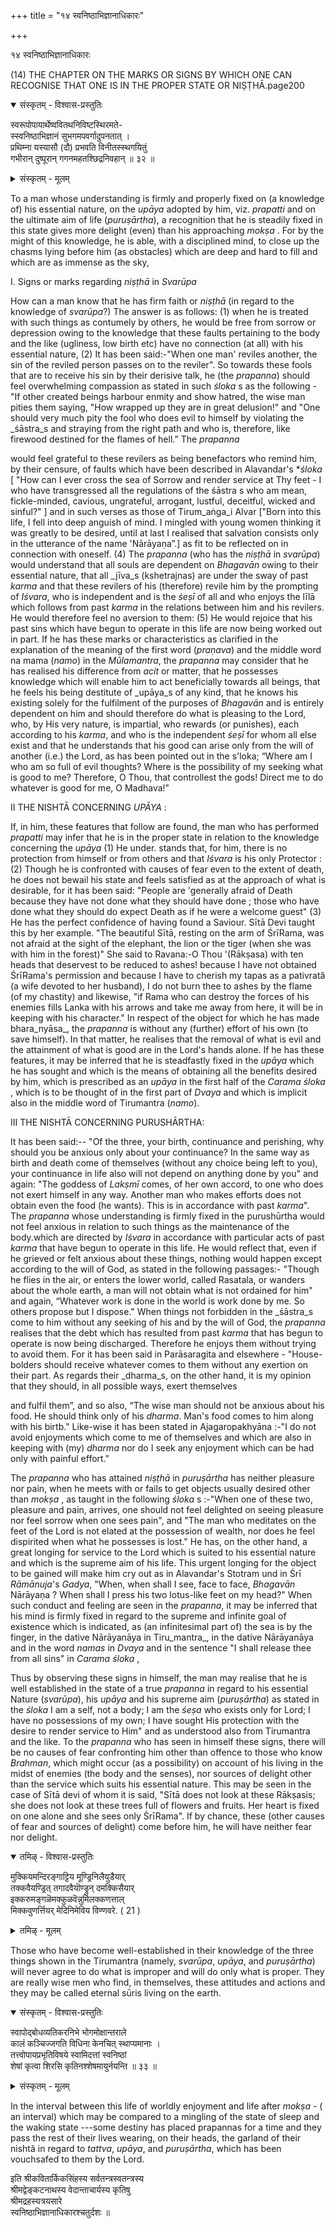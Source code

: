 +++
title = "१४ स्वनिष्ठाभिज्ञानाधिकारः"

+++

१४ स्वनिष्ठाभिज्ञानाधिकारः

(14) THE CHAPTER ON THE MARKS OR SIGNS BY WHICH ONE CAN RECOGNISE THAT ONE IS IN THE PROPER STATE OR NIṢṬHĀ.page200

<details open><summary>संस्कृतम् - विश्वास-प्रस्तुतिः</summary>

स्वरूपोपायार्थेष्ववितथनिविष्टस्थिरमते-  
स्स्वनिष्ठाभिज्ञानं सुभगमपवर्गादुपनतात् ।  
प्रथिम्ना यस्यासौ (दौ) प्रभवति विनीतस्स्थगयितुं  
गभीरान् दुष्पूरान् गगनमहतश्छिद्रनिवहान् ॥ ३२ ॥
</details>

<details><summary>संस्कृतम् - मूलम्</summary>

स्वरूपोपायार्थेष्ववितथनिविष्टस्थिरमते-  
स्स्वनिष्ठाभिज्ञानं सुभगमपवर्गादुपनतात् ।  
प्रथिम्ना यस्यासौ (दौ) प्रभवति विनीतस्स्थगयितुं  
गभीरान् दुष्पूरान् गगनमहतश्छिद्रनिवहान् ॥ ३२ ॥
</details>

To a man whose understanding is firmly and properly fixed on (a knowledge of) his essential nature, on the _upāya_ adopted by him, viz. _prapatti_ and on the ultimate aim of life (_puruṣārtha_), a recognition that he is steadily fixed in this state gives more delight (even) than his approaching _mokṣa_ . For by the might of this knowledge, he is able, with a disciplined mind, to close up the chasms lying before him (as obstacles) which are deep and hard to fill and which are as immense as the sky,

I. Signs or marks regarding _niṣṭhā_ in _Svarūpa_

How can a man know that he has firm faith or _niṣṭhā_ (in regard to the knowledge of _svarūpa_?) The answer is as follows: (1) when he is treated with such things as contumely by others, he would be free from sorrow or depression owing to the knowledge that these faults pertaining to the body and the like (ugliness, low birth etc) have no connection (at all) with his essential nature, (2) It has been said:-"When one man' reviles another, the sin of the reviled person passes on to the reviler". So towards these fools that are to receive his sin by their derisive talk, he (the _prapanna_) should feel overwhelming compassion as stated in such _śloka_ s as the following - "If other created beings harbour enmity and show hatred, the wise man pities them saying, "How wrapped up they are in great delusion!" and "One should very much pity the fool who does evil to himself by violating the _śāstra_s and straying from the right path and who is, therefore, like firewood destined for the flames of hell.” The _prapanna_

would feel grateful to these revilers as being benefactors who remind him, by their censure, of faults which have been described in Alavandar's *_śloka_ [  "How can I ever cross the sea of Sorrow and render service at Thy feet - I who have transgressed all the regulations of the śāstra s who am mean, fickle-minded, cavious, ungrateful, arrogant, lustful, deceitful, wicked and sinful?" ] and in such verses as those of Tirum_aṅga_i Alvar ["Born into this life, I fell into deep anguish of mind. I mingled with young women thinking it was greatly to be desired, until at last I realised that salvation consists only in the utterance of the name 'Nārāyaṇa”.] as fit to be reflected on in connection with oneself. (4) The _prapanna_ (who has the _niṣṭhā_ in _svarūpa_) would understand that all souls are dependent on _Bhagavān_ owing to their essential nature, that all _jīva_s (kshetrajnas) are under the sway of past _karma_ and that these revilers of his (therefore) revile him by the prompting of _Iśvara_, who is independent and is the _śeṣī_  of all and who enjoys the līlā which follows from past _karma_ in the relations between him and his revilers. He would therefore feel no aversion to them: (5) He would rejoice that his past sins which have begun to operate in this life are now being worked out in part. If he has these marks or characteristics as clarified in the explanation of the meaning of the first word (_praṇava_) and the middle word na mama (_namo_) in the _Mūlamantra_, the _prapanna_ may consider that he has realised his difference from _acit_ or matter, that he possesses knowledge which will enable him to act beneficially towards all beings, that he feels his being destitute of _upāya_s of any kind, that he knows his existing solely for the fulfilment of the purposes of _Bhagavān_ and is entirely dependent on him and should therefore do what is pleasing to the Lord, who, by His very nature, is impartial, who rewards (or punishes), each according to his _karma_, and who is the independent _śeṣī_ for whom all else exist and that he understands that his good can arise only from the will of another (i.e.) the Lord, as has been pointed out in the s'loka; “Where am I who am so full of evil thoughts? Where is the possibility of my seeking what is good to me? Therefore, O Thou, that controllest the gods! Direct me to do whatever is good for me, O Madhava!"

II THE NISHTĀ CONCERNING _UPĀYA_ :

If, in him, these features that follow are found, the man who has performed _prapatti_ may infer that he is in the proper state in relation to the knowledge concerning the _upāya_ (1) He under. stands that, for him, there is no protection from himself or from others and that _Iśvara_ is his only Protector : (2) Though he is confronted with causes of fear even to the extent of death, he does not bewail his state and feels satisfied as at the approach of what is desirable, for it has been said: "People are 'generally afraid of Death because they have not done what they should have done ; those who have done what they should do expect Death as if he were a welcome guest" (3) He has the perfect confidence of having found a Saviour. Sītā Devi taught this by her example. "The beautiful Sītā, resting on the arm of ŚrīRama, was not afraid at the sight of the elephant, the lion or the tiger (when she was with him in the forest)" She said to Ravana:-O Thou '(Rākṣasa) with ten heads that deservest to be reduced to ashes! because I have not obtained ŚrīRama's permission and because I have to cherish my tapas as a pativrată (a wife devoted to her husband), I do not burn thee to ashes by the flame (of my chastity) and likewise, "if Rama who can destroy the forces of his enemies fills Lanka with his arrows and take me away from here, it will be in keeping with his character." In respect of the object for which he has made bhara_nyāsa_, the _prapanna_ is without any (further) effort of his own (to save himself). In that matter, he realises that the removal of what is evil and the attainment of what is good are in the Lord's hands alone. If he has these features, it may be inferred that he is steadfastly fixed in the _upāya_ which he has sought and which is the means of obtaining all the benefits desired by him, which is prescribed as an _upāya_ in the first half of the _Carama_ _śloka_ , which is to be thought of in the first part of _Dvaya_ and which is implicit also in the middle word of Tirumantra (_namo_).

III THE NISHTĀ CONCERNING PURUSHĀRTHA:

It has been said:-- "Of the three, your birth, continuance and perishing, why should you be anxious only about your continuance? In the same way as birth and death come of themselves (without any choice being left to you), your continuance in life also will not depend on anything done by you" and again: "The goddess of _Lakṣmī_ comes, of her own accord, to one who does not exert himself in any way. Another man who makes efforts does not obtain even the food (he wants). This is in accordance with past _karma_". The _prapanna_ whose understanding is firmly fixed in the purushūrtha would not feel anxious in relation to such things as the maintenance of the body.which are directed by _Iśvara_ in accordance with particular acts of past _karma_ that have begun to operate in this life. He would reflect that, even if he grieved or felt anxious about these things, nothing would happen except according to the will of God, as stated in the following passages:- "Though he flies in the air, or enters the lower world, called Rasatala, or wanders about the whole earth, a man will not obtain what is not ordained for him" and again, “Whatever work is done in the world is work done by me. So others propose but I dispose." When things not forbidden in the _śāstra_s come to him without any seeking of his and by the will of God, the _prapanna_ realises that the debt which has resulted from past _karma_ that has begun to operate is now being discharged. Therefore he enjoys them without trying to avoid them. For it has been said in Parāsaragita and elsewhere - "House-bolders should receive whatever comes to them without any exertion on their part. As regards their _dharma_s, on the other hand, it is my opinion that they should, in all possible ways, exert themselves

and fulfil them”, and so also, “The wise man should not be anxious about his food. He should think only of his _dharma_. Man's food comes to him along with his birtb." Like-wise it has been stated in Ajagaropakhyāna :-"I do not avoid enjoyments which come to me of themselves and which are also in keeping with (my) _dharma_ nor do I seek any enjoyment which can be had only with painful effort."

The _prapanna_ who has attained _niṣṭhā_ in _puruṣārtha_ has neither pleasure nor pain, when he meets with or fails to get objects usually desired other than _mokṣa_ , as taught in the following _śloka_ s :-"When one of these two, pleasure and pain, arrives, one should not feel delighted on seeing pleasure nor feel sorrow when one sees pain", and "The man who meditates on the feet of the Lord is not elated at the possession of wealth, nor does he feel dispirited when what he possesses is lost." He has, on the other hand, a great longing for service to the Lord which is suited to his essential nature and which is the supreme aim of his life. This urgent longing for the object to be gained will make him cry out as in Alavandar's Stotram und in Śrī _Rāmānuja_'s _Gadya_, "When, when shall I see, face to face, _Bhagavān_ Nārāyaṇa ? When shall I press his two lotus-like feet on my head?" When such conduct and feeling are seen in the _prapanna_, it may be inferred that his mind is firmly fixed in regard to the supreme and infinite goal of existence which is indicated, as (an infinitesimal part of) the sea is by the finger, in the dative Nārāyanāya in Tiru_mantra_, in the dative Nārāyanāya and in the word _namas_ in _Dvaya_ and in the sentence "I shall release thee from all sins" in _Carama_ _śloka_ ,

Thus by observing these signs in himself, the man may realise that he is well established in the state of a true _prapanna_ in regard to his essential Nature (_svarūpa_), his _upāya_ and his supreme aim (_puruṣārtha_) as stated in the _śloka_ I am a self, not a body; I am the _śeṣa_ who exists only for Lord; I have no possessions of my own; I have sought His protection with the desire to render service to Him" and as understood also from Tirumantra and the like. To the _prapanna_ who has seen in himself these signs, there will be no causes of fear confronting him other than offence to those who know _Brahman_, which might occur (as a possibility) on account of his living in the midst of enemies (the body and the senses), nor sources of delight other than the service which suits his essential nature. This may be seen in the case of Sītā devi of whom it is said, "Sītā does not look at these Rākṣasis; she does not look at these trees full of flowers and fruits. Her heart is fixed on one alone and she sees only ŚrīRama". If by chance, these (other causes of fear and sources of delight) come before him, he will have neither fear nor delight.

<details open><summary>तमिऴ् - विश्वास-प्रस्तुतिः</summary>

मुक्कियमन्दिरङ्गाट्टिय मूण्ड्रिनिलैयुडैयार्  
तक्कवैयण्ड्रित् तगादवैयॊण्ड्रुन् दमक्किसैयार्  
इक्करुमङ्गळॆमक्कुळवॆन्नुमिलक्कणत्ताल्  
मिक्कवुणर्त्तियर् मेदिनिमेविय विण्णवरे. ( 21 )
</details>

<details><summary>तमिऴ् - मूलम्</summary>

मुक्कियमन्दिरङ्गाट्टिय मूण्ड्रिनिलैयुडैयार्  
तक्कवैयण्ड्रित् तगादवैयॊण्ड्रुन् दमक्किसैयार्  
इक्करुमङ्गळॆमक्कुळवॆन्नुमिलक्कणत्ताल्  
मिक्कवुणर्त्तियर् मेदिनिमेविय विण्णवरे. ( 21 )
</details>

Those who have become well-established in their knowledge of the three things shown in the Tirumantra (namely, _svarūpa_, _upāya_, and _puruṣārtha_) will never agree to do what is improper and will do only what is proper. They are really wise men who find, in themselves, these attitudes and actions and they may be called eternal sūris living on the earth.

<details open><summary>संस्कृतम् - विश्वास-प्रस्तुतिः</summary>

स्वापोद्बोधव्यतिकरनिभे भोगमोक्षान्तराले  
कालं कञ्चिज्जगति विधिना केनचित् स्थाप्यमानाः ।  
तत्त्वोपायप्रभृतिविषये स्वामिदत्तां स्वनिष्ठां  
शेषां कृत्वा शिरसि कृतिनश्शेषमायुर्नयन्ति ॥ ३३ ॥
</details>

<details><summary>संस्कृतम् - मूलम्</summary>

स्वापोद्बोधव्यतिकरनिभे भोगमोक्षान्तराले  
कालं कञ्चिज्जगति विधिना केनचित् स्थाप्यमानाः ।  
तत्त्वोपायप्रभृतिविषये स्वामिदत्तां स्वनिष्ठां  
शेषां कृत्वा शिरसि कृतिनश्शेषमायुर्नयन्ति ॥ ३३ ॥
</details>

In the interval between this life of worldly enjoyment and life after _mokṣa_  - ( an interval) which may be compared to a mingling of the state of sleep and the waking state ---some destiny has placed prapannas for a time and they pass the rest of their lives wearing, on their heads, the garland of their nishtă in regard to _tattva_, _upāya_, and _puruṣārtha_, which has been vouchsafed to them by the Lord.

इति श्रीकवितार्किकसिंहस्य सर्वतन्त्रस्वतन्त्रस्य  
श्रीमद्वेङ्कटनाथस्य वेदान्ताचार्यस्य कृतिषु  
श्रीमद्रहस्यत्रयसारे  
स्वनिष्ठाभिज्ञानाधिकारश्चतुर्दशः ॥

